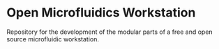 # Open Microfluidics Workstation

Repository for the development of the modular parts of a free and open source microfluidic workstation.
